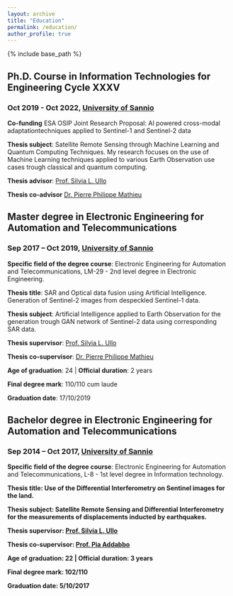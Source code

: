 ```yaml
---
layout: archive
title: "Education"
permalink: /education/
author_profile: true
---
```


{% include base_path %}

## Ph.D. Course in Information Technologies for Engineering Cycle XXXV
### Oct 2019 - Oct 2022, <a href="https://www.unisannio.it/" target="_blank">University of Sannio</a>

**Co-funding** ESA OSIP Joint Research Proposal: AI powered cross-modal adaptationtechniques applied to Sentinel-1 and Sentinel-2 data

**Thesis subject**: Satellite Remote Sensing through Machine Learning and Quantum  Computing Techniques. My research focuses on the use of Machine Learning techniques applied to various Earth Observation use cases trough classical and quantum computing.

**Thesis advisor**: <a href="https://www.linkedin.com/in/silvia-liberata-ullo-67280717?lipi=urn%3Ali%3Apage%3Ad_flagship3_profile_view_base_contact_details%3BpAKXHltyQZaocDDOZLeUtg%3D%3D" target="_blank">Prof. Silvia L. Ullo</a> 

**Thesis co-advisor** <a href="https://www.linkedin.com/in/ppmathieu?lipi=urn%3Ali%3Apage%3Ad_flagship3_profile_view_base_contact_details%3BZVLzx0o9Q%2FKQJlzWJaKseg%3D%3D" target="_blank">Dr. Pierre Philippe Mathieu</a> 
            
        
## Master degree in Electronic Engineering for Automation and Telecommunications</h2>
### Sep 2017 – Oct 2019, <a href="https://www.unisannio.it/" target="_blank">University of Sannio</a>

**Specific field of the degree course**: Electronic Engineering for Automation and Telecommunications, LM-29 - 2nd level degree in Electronic Engineering.
 
**Thesis title**: SAR and Optical data fusion using Artificial Intelligence. Generation of Sentinel-2 images from despeckled Sentinel-1 data.

**Thesis subject**: Artificial Intelligence applied to Earth Observation for the generation trough GAN network of Sentinel-2 data using corresponding SAR data.

**Thesis supervisor**: <a href="https://www.linkedin.com/in/silvia-liberata-ullo-67280717?lipi=urn%3Ali%3Apage%3Ad_flagship3_profile_view_base_contact_details%3BpAKXHltyQZaocDDOZLeUtg%3D%3D" target="_blank">Prof. Silvia L. Ullo</a> 

**Thesis co-supervisor**: <a href="https://www.linkedin.com/in/ppmathieu?lipi=urn%3Ali%3Apage%3Ad_flagship3_profile_view_base_contact_details%3BZVLzx0o9Q%2FKQJlzWJaKseg%3D%3D" target="_blank">Dr. Pierre Philippe Mathieu</a> 

**Age of graduation**: 24 | **Official duration**: 2 years

**Final degree mark**: 110/110 cum laude

**Graduation date**: 17/10/2019


## Bachelor degree in Electronic Engineering for Automation and Telecommunications</h2>
### Sep 2014 – Oct 2017, <a href="https://www.unisannio.it/" target="_blank">University of Sannio</a></h3>

**Specific field of the degree course**: Electronic Engineering for Automation and Telecommunications, L-8 - 1st level degree in Information technology.

**<strong>Thesis title**: Use of the Differential Interferometry on Sentinel images for the land.
        
**Thesis subject**: Satellite Remote Sensing and Differential Interferometry for the measurements of displacements inducted by earthquakes.

**Thesis supervisor**: <a href="https://www.linkedin.com/in/silvia-liberata-ullo-67280717?lipi=urn%3Ali%3Apage%3Ad_flagship3_profile_view_base_contact_details%3BpAKXHltyQZaocDDOZLeUtg%3D%3D" target="_blank">Prof. Silvia L. Ullo</a> 

**Thesis co-supervisor**: <a href="https://www.linkedin.com/in/pia-addabbo-39097843?lipi=urn%3Ali%3Apage%3Ad_flagship3_profile_view_base_contact_details%3Bvt8v%2BpgMSBa0hHMDs0cCCg%3D%3D" target="_blank">Prof. Pia Addabbo</a> 

**Age of graduation**: 22 | **Official duration**: 3 years

**Final degree mark**: 102/110

**Graduation date**: 5/10/2017
